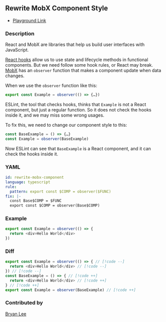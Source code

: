 <!-- Remove Badge if it does not have fix-->

## Rewrite MobX Component Style <Badge type="tip" text="Has Fix" />

- [Playground Link](/playground.html#eyJtb2RlIjoiQ29uZmlnIiwibGFuZyI6ImphdmFzY3JpcHQiLCJxdWVyeSI6ImNvbnNvbGUubG9nKCRNQVRDSCkiLCJyZXdyaXRlIjoibG9nZ2VyLmxvZygkTUFUQ0gpIiwiY29uZmlnIjoicnVsZTpcbiAgcGF0dGVybjogZXhwb3J0IGNvbnN0ICRDT01QID0gb2JzZXJ2ZXIoJEZVTkMpXG5maXg6IHwtXG4gIGNvbnN0IEJhc2UkQ09NUCA9ICRGVU5DXG4gIGV4cG9ydCBjb25zdCAkQ09NUCA9IG9ic2VydmVyKEJhc2UkQ09NUCkiLCJzb3VyY2UiOiJleHBvcnQgY29uc3QgRXhhbXBsZSA9IG9ic2VydmVyKCgpID0+IHtcbiAgcmV0dXJuIDxkaXY+SGVsbG8gV29ybGQ8L2Rpdj5cbn0pIn0=)

### Description

React and MobX are libraries that help us build user interfaces with JavaScript.

[React hooks](https://react.dev/reference/react) allow us to use state and lifecycle methods in functional components. But we need follow some hook rules, or React may break. [MobX](https://mobx.js.org/react-integration.html) has an `observer` function that makes a component update when data changes.

When we use the `observer` function like this:

```JavaScript
export const Example = observer(() => {…})
```

ESLint, the tool that checks hooks, thinks that `Example` is not a React component, but just a regular function. So it does not check the hooks inside it, and we may miss some wrong usages.

To fix this, we need to change our component style to this:

```JavaScript
const BaseExample = () => {…}
const Example = observer(BaseExample)
```

Now ESLint can see that `BaseExample` is a React component, and it can check the hooks inside it.

<!-- Use YAML in the example. Delete this section if use pattern. -->

### YAML

```yaml
id: rewrite-mobx-component
language: typescript
rule:
  pattern: export const $COMP = observer($FUNC)
fix: |-
  const Base$COMP = $FUNC
  export const $COMP = observer(Base$COMP)
```

### Example

<!-- highlight matched code in curly-brace {lineNum} -->

```js {1-3}
export const Example = observer(() => {
  return <div>Hello World</div>
})
```

### Diff

<!-- use // [!code --] and // [!code ++] to annotate diff -->

```js
export const Example = observer(() => { // [!code --]
  return <div>Hello World</div> // [!code --]
}) // [!code --]
const BaseExample = () => { // [!code ++]
  return <div>Hello World</div> // [!code ++]
} // [!code ++]
export const Example = observer(BaseExample) // [!code ++]
```

### Contributed by

[Bryan Lee](https://twitter.com/meetliby/status/1698601672568901723)

